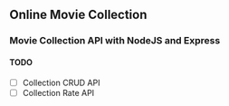 ## Online Movie Collection

### Movie Collection API with NodeJS and Express

#### TODO

- [ ] Collection CRUD API
- [ ] Collection Rate API
